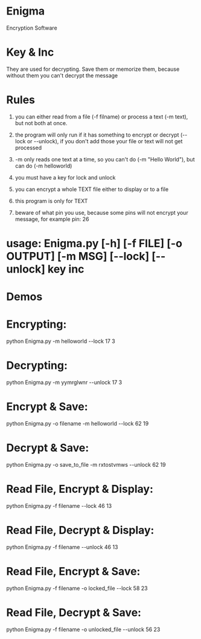 # Enigma
Encryption Software

# Key & Inc
They are used for decrypting. Save them or memorize them, because without them you can't decrypt the message

# Rules
1) you can either read from a file (-f filname) or process a text (-m text), but not both at once.

2) the program will only run if it has something to encrypt or decrypt (--lock or --unlock), if you don't add those your file or text will not get processed

3) -m only reads one text at a time, so you can't do (-m "Hello World"), but can do (-m helloworld)

4) you must have a key for lock and unlock

5) you can encrypt a whole TEXT file either to display or to a file

6) this program is only for TEXT

7) beware of what pin you use, because some pins will not encrypt your message, for example pin: 26

# usage: Enigma.py [-h] [-f FILE] [-o OUTPUT] [-m MSG] [--lock] [--unlock] key inc

# Demos
# Encrypting:
python Enigma.py -m helloworld --lock 17 3
 
# Decrypting:
python Enigma.py -m yymrglwnr --unlock 17 3
 
# Encrypt & Save:
python Enigma.py -o filename -m helloworld --lock 62 19
  
# Decrypt & Save:
python Enigma.py -o save_to_file -m rxtostvmws --unlock 62 19

# Read File, Encrypt & Display:
python Enigma.py -f filename --lock 46 13
  
# Read File, Decrypt & Display:
python Enigma.py -f filename --unlock 46 13
  
# Read File, Encrypt & Save:
python Enigma.py -f filename -o locked_file --lock 58 23
  
# Read File, Decrypt & Save:
python Enigma.py -f filename -o unlocked_file --unlock 56 23
